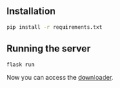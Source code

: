 ## Installation

```bash
pip install -r requirements.txt
```

## Running the server

```bash
flask run
```

Now you can access the [downloader](http://127.0.0.1:5000).
